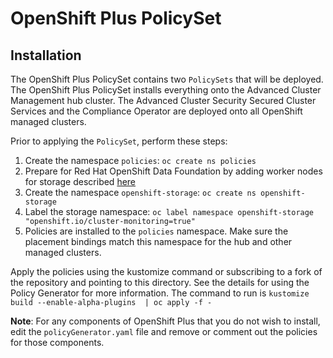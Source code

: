 # OpenShift Plus PolicySet

## Installation

The OpenShift Plus PolicySet contains two `PolicySets` that will be deployed.  The OpenShift Plus PolicySet installs everything onto the Advanced Cluster Management hub cluster.  The Advanced Cluster Security Secured Cluster Services and the Compliance Operator are deployed onto all OpenShift managed clusters.

Prior to applying the `PolicySet`, perform these steps:

1. Create the namespace `policies`: `oc create ns policies`
2. Prepare for Red Hat OpenShift Data Foundation by adding worker nodes for storage described [here](https://red-hat-storage.github.io/ocs-training/training/ocs4/ocs.html#_scale_ocp_cluster_and_add_new_worker_nodes)
3. Create the namespace `openshift-storage`: `oc create ns openshift-storage`
4. Label the storage namespace: `oc label namespace openshift-storage "openshift.io/cluster-monitoring=true"`
5. Policies are installed to the `policies` namespace.  Make sure the placement bindings match this namespace for the hub and other managed clusters.

Apply the policies using the kustomize command or subscribing to a fork of the repository and pointing to this directory.  See 
the details for using the Policy Generator for more information.  The command to run is `kustomize build --enable-alpha-plugins  | oc apply -f -`

**Note**: For any components of OpenShift Plus that you do not wish to install, edit the `policyGenerator.yaml` file and remove or comment out the policies for those components.
